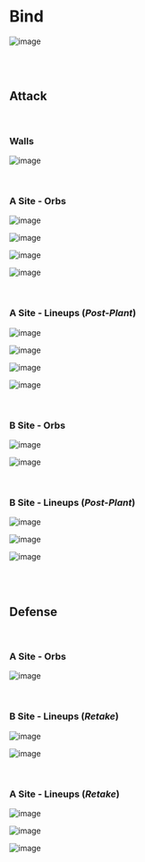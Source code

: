 # Bind
![image](bind.jpg)



&nbsp;  
&nbsp;  
## Attack

&nbsp;  
### Walls
![image](attack-walls.jpg)
&nbsp;  

&nbsp;  
### A Site - Orbs
![image](attack-A-orb-1.jpg)
&nbsp;  

![image](attack-A-orb-2.jpg)
&nbsp;  

![image](attack-A-orb3.jpg)
&nbsp;  

![image](attack-A-orb4.jpg)
&nbsp;  

&nbsp;  
### A Site - Lineups  (*Post-Plant*)
![image](A-lineup1.jpg)
&nbsp;  

![image](A-lineup2.jpg)
&nbsp;  

![image](A-lineup3.jpg)
&nbsp;  

![image](A-lineup4.jpg)
&nbsp;  


&nbsp;  
### B Site - Orbs
![image](attack-B-orb-1.jpg)
&nbsp;  

![image](attack-B-orb-2.jpg)
&nbsp;  

&nbsp;  
### B Site - Lineups (*Post-Plant*)
![image](B-lineup1.jpg)
&nbsp;  

![image](B-lineup2.jpg)
&nbsp;  

![image](B-lineup3.jpg)
&nbsp;  



&nbsp;  
&nbsp;  
## Defense

&nbsp;  
### A Site - Orbs
![image](defense-A-orb1.jpg)
&nbsp;  

&nbsp;  
### B Site - Lineups (*Retake*)
![image](retake-B-1.jpg)
&nbsp;  

![image](retake-B-2.jpg)
&nbsp;  

&nbsp;  
### A Site - Lineups (*Retake*)
![image](retake-A1.jpg)
&nbsp;  

![image](retake-A2.jpg)
&nbsp;  

![image](retake-A3.jpg)
&nbsp;  